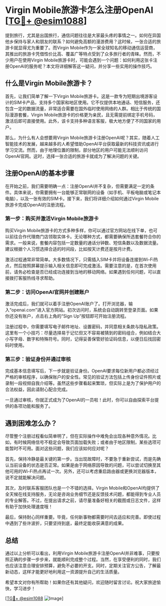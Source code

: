 # Virgin Mobile旅游卡怎么注册OpenAI [[TG💪+ @esim1088](https://t.me/s/esim1088)]

提到旅行，尤其是出国旅行，通信问题往往是大家最头疼的事情之一。如何在异国他乡保持与家人和朋友的联系？如何避免高额的漫游费用？这时候，一张合适的旅游卡就显得尤为重要了。而Virgin Mobile作为一家全球知名的移动通信运营商，其推出的旅游卡凭借性价比高、覆盖广等特点受到了众多旅行者的青睐。然而，不少用户在使用Virgin Mobile旅游卡时，可能会遇到一个问题：如何利用这张卡注册OpenAI的服务呢？本文将详细解答这一疑问，并分享一些实用的操作技巧。

## 什么是Virgin Mobile旅游卡？

首先，让我们简单了解一下Virgin Mobile旅游卡。这是一款专为短期出境游客设计的SIM卡产品，支持多个国家和地区使用。它不仅提供本地通话、短信服务，还包含一定的数据流量，非常适合需要在国外临时使用网络的人群。相比于传统的国际漫游套餐，Virgin Mobile旅游卡的价格更为亲民，且无需提前绑定手机号码，激活后即可直接使用。此外，该卡支持多种语言客服，极大地方便了不同国家的用户。

那么，为什么有人会想要用Virgin Mobile旅游卡注册OpenAI呢？其实，随着人工智能技术的发展，越来越多的人希望借助OpenAI平台获取最新的科技资讯或进行学习交流。然而，由于地理位置的限制，部分地区的用户可能无法顺利访问OpenAI官网。这时，选择一张合适的旅游卡就成为了解决问题的关键。

## 注册OpenAI的基本步骤

在开始之前，我们需要明确一点：注册OpenAI并不复杂，但需要满足一定的条件。具体来说，你需要拥有一台能够正常联网的设备（如手机、平板电脑或笔记本电脑），以及一张有效的SIM卡。接下来，我们将详细介绍如何通过Virgin Mobile旅游卡完成OpenAI的注册流程。

### 第一步：购买并激活Virgin Mobile旅游卡

购买Virgin Mobile旅游卡的方式多种多样，你可以通过官方网站在线下单，也可以前往合作代理商门店领取实体卡。无论哪种方式，都需要确保所选套餐符合你的需求。一般来说，套餐内容包括一定数量的通话分钟数、短信条数以及数据流量。建议根据个人习惯选择合适的时间段，比如按天计费还是按月计费。

激活过程通常非常简单。大多数情况下，只需插入SIM卡并将设备连接到Wi-Fi热点，然后按照屏幕提示输入相关信息即可完成激活。需要注意的是，在首次使用前，请务必检查是否已经成功连接到当地的移动网络。如果遇到任何问题，可以直接拨打客服热线寻求帮助。

### 第二步：访问OpenAI官网并创建账户

激活完成后，我们就可以着手注册OpenAI账户了。打开浏览器，输入“openai.com”进入官方网站。初次访问时，系统会自动跳转至登录页面。如果你还没有账户，点击右上角的“Sign Up”按钮即可开始注册流程。

注册过程中，你需要填写电子邮件地址、设置密码，并同意相关条款与隐私政策。这里有一个小技巧：尽量选择易于记忆但又不容易被猜到的密码组合，例如结合大小写字母、数字和特殊符号。同时，记得妥善保管好验证码信息，以便日后找回密码时使用。

### 第三步：验证身份并通过审核

完成基本信息填写后，下一步就是验证身份。OpenAI要求每位新用户都必须经过严格的审核程序，以确保账户的安全性。常见的验证方法包括上传身份证件照片或录制一段视频自我介绍等。虽然这些步骤看起来繁琐，但实际上是为了保护用户的合法权益，因此请耐心配合完成。

一旦通过审核，你就正式成为了OpenAI的一员啦！此时，你可以自由探索平台提供的各项功能和服务了。

## 遇到困难怎么办？

尽管整个注册过程看似简单明了，但在实际操作中难免会出现各种意外情况。比如，有时候网络信号不稳定会导致页面加载失败；或者由于地区限制，某些选项可能暂时不可用。面对这些问题，我们应该如何应对呢？

首先，保持冷静是最关键的第一步。当出现故障时，不要急于重新尝试，而是先确认当前设备的状态是否正常。如果是由于网络原因导致的问题，可以尝试切换至其他可用的Wi-Fi热点再试一次。另外，还可以考虑重启路由器或更换浏览器版本，说不定就能解决问题。

其次，及时联系客服团队也是一个不错的选择。Virgin Mobile和OpenAI均提供了全天候在线支持服务，无论是咨询业务细节还是反馈技术问题，都能得到专业人员的专业解答。不过，在提出请求之前，请尽量准备好相关的截图或日志文件，这样有助于加快处理速度哦！

最后，保持耐心同样重要。毕竟，任何新事物都需要时间去适应和完善。即使过程中遇到了些许波折，只要坚持到底，最终定能收获满意的成果。

## 总结

通过以上分析可以看出，利用Virgin Mobile旅游卡注册OpenAI并非难事，只要按照正确的步骤一步步来，就能顺利完成整个过程。当然，在享受便利的同时，我们也应该注意合理安排预算，避免不必要的开支。同时，定期关注官方公告，了解最新动态，这样才能更好地利用这一资源提升自己的生活质量。

希望本文对你有所帮助！如果你还有其他疑问，欢迎随时留言讨论。祝大家旅途愉快，学习进步！

[[TG💪+ @esim1088](https://t.me/s/esim1088) ![Image](https://i.postimg.cc/4NQfJmqS/Snipaste-2025-05-13-00-14-12.png)]